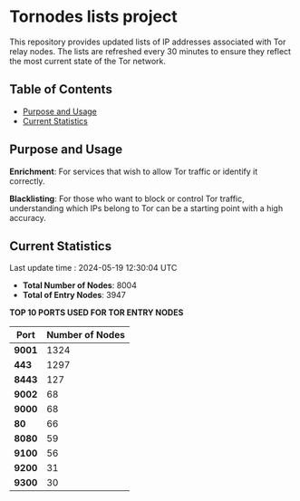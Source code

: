 # Tornodes lists project

This repository provides updated lists of IP addresses associated with Tor relay nodes. The lists are refreshed every 30 minutes to ensure they reflect the most current state of the Tor network.

## Table of Contents

- [Purpose and Usage](#purpose-and-usage)
- [Current Statistics](#current-statistics)


## Purpose and Usage

**Enrichment**: For services that wish to allow Tor traffic or identify it correctly.

**Blacklisting**: For those who want to block or control Tor traffic, understanding which IPs belong to Tor can be a starting point with a high accuracy.

## Current Statistics

Last update time : 2024-05-19 12:30:04 UTC

- **Total Number of Nodes**: 8004
- **Total of Entry Nodes**: 3947

**TOP 10 PORTS USED FOR TOR ENTRY NODES**

| **Port** | **Number of Nodes** |
|------|-----------------|
| **9001**   | 1324  |
| **443**   | 1297  |
| **8443**   | 127  |
| **9002**   | 68  |
| **9000**   | 68  |
| **80**   | 66  |
| **8080**   | 59  |
| **9100**   | 56  |
| **9200**   | 31  |
| **9300**   | 30  |

